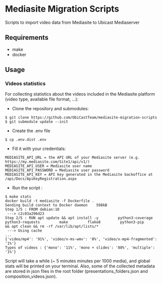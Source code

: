 # Mediasite Migration Scripts

Scripts to import video data from Mediasite to Ubicast Mediaserver

## Requirements

* make
* docker

## Usage

### Videos statistics

For collecting statistics about the videos included in the  Mediasite platform (video type, available file format, ...):

- Clone the repository and submodules:

```
$ git clone https://github.com/UbiCastTeam/mediasite-migration-scripts
$ git submodule update --init
```

- Create the .env file

`$ cp .env.dist .env`

- Fill it with your credentials:

```
MEDIASITE_API_URL = the API URL of your Mediasite server (e.g. https://my.mediasite.com/Site1/api/v1/)
MEDIASITE_API_USER = Mediasite user name
MEDIASITE_API_PASSWORD = Mediasite user password
MEDIASITE_API_KEY = API key generated in the Mediasite backoffice at /api/Docs/ApiKeyRegistration.aspx
```

- Run the script :

```
$ make stats
docker build -t mediasite -f Dockerfile .
Sending build context to Docker daemon    598kB
Step 1/5 : FROM debian:10
 ---> c2c03a296d23
Step 2/5 : RUN apt update && apt install -y         python3-coverage         python3-requests         make         flake8         python3-pip     && apt clean && rm -rf /var/lib/apt/lists/*
 ---> Using cache
...
{'video/mp4': '91%', 'video/x-ms-wmv': '8%', 'video/x-mp4-fragmented': '1%'}
Types of videos : {'mono': '11%', 'mono + slides': '88%', 'multiple': '1%'}
```

Script will take a while (~ 5 minutes minutes per 1000 media), and global stats will be printed on your terminal. Also, some of the collected metadata are stored in json files in the root folder (presentations_folders.json and composition_videos.json).
